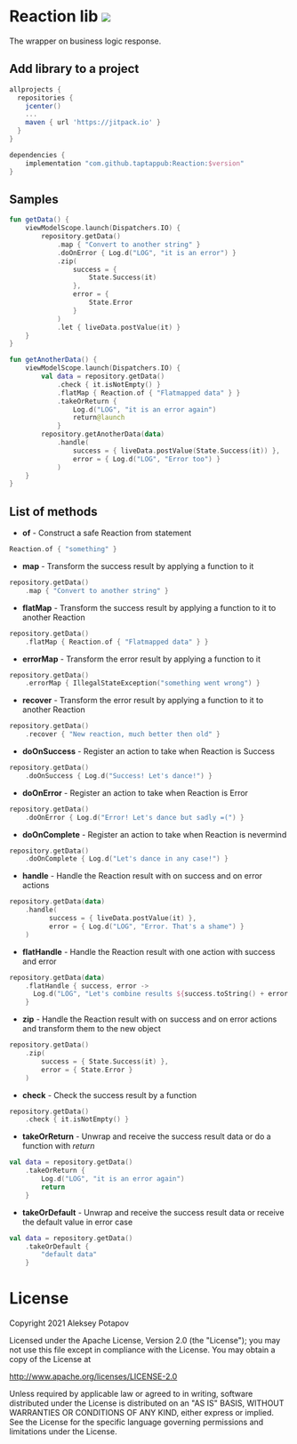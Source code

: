 # Reaction lib [![](https://jitpack.io/v/taptappub/Reaction.svg)](https://jitpack.io/#taptappub/Reaction)

The wrapper on business logic response.

## Add library to a project

```groovy
allprojects {
  repositories {
    jcenter()
    ...
    maven { url 'https://jitpack.io' }
  }
}

dependencies {
    implementation "com.github.taptappub:Reaction:$version"
}
```

## Samples

```kotlin
fun getData() {
    viewModelScope.launch(Dispatchers.IO) {
        repository.getData()
            .map { "Convert to another string" }
            .doOnError { Log.d("LOG", "it is an error") }
            .zip(
                success = {
                    State.Success(it)
                },
                error = {
                    State.Error
                }
            )
            .let { liveData.postValue(it) }
    }
}
```

```kotlin
fun getAnotherData() {
    viewModelScope.launch(Dispatchers.IO) {
        val data = repository.getData()
            .check { it.isNotEmpty() }
            .flatMap { Reaction.of { "Flatmapped data" } }
            .takeOrReturn {
                Log.d("LOG", "it is an error again")
                return@launch
            }
        repository.getAnotherData(data)
            .handle(
                success = { liveData.postValue(State.Success(it)) },
                error = { Log.d("LOG", "Error too") }
            )
    }
}
```

## List of methods
 - **of** - Construct a safe Reaction from statement 
```kotlin
Reaction.of { "something" }
```
 - **map** - Transform the success result by applying a function to it
```kotlin
repository.getData()
    .map { "Convert to another string" }
```
- **flatMap** - Transform the success result by applying a function to it to another Reaction
```kotlin
repository.getData()
    .flatMap { Reaction.of { "Flatmapped data" } }
```
- **errorMap** - Transform the error result by applying a function to it
```kotlin
repository.getData()
    .errorMap { IllegalStateException("something went wrong") }
```
- **recover** - Transform the error result by applying a function to it to another Reaction
```kotlin
repository.getData()
    .recover { "New reaction, much better then old" }
```
- **doOnSuccess** - Register an action to take when Reaction is Success
```kotlin
repository.getData()
    .doOnSuccess { Log.d("Success! Let's dance!") }
```
- **doOnError** - Register an action to take when Reaction is Error
```kotlin
repository.getData()
    .doOnError { Log.d("Error! Let's dance but sadly =(") }
```
- **doOnComplete** - Register an action to take when Reaction is nevermind
```kotlin
repository.getData()
    .doOnComplete { Log.d("Let's dance in any case!") }
```
- **handle** - Handle the Reaction result with on success and on error actions
```kotlin
repository.getData(data)
    .handle(
          success = { liveData.postValue(it) },
          error = { Log.d("LOG", "Error. That's a shame") }
    )
```
- **flatHandle** - Handle the Reaction result with one action with success and error
```kotlin
repository.getData(data)
    .flatHandle { success, error ->
      Log.d("LOG", "Let's combine results ${success.toString() + error.toString()}")
    }
```
- **zip** - Handle the Reaction result with on success and on error actions and transform them to the new object
```kotlin
repository.getData()
    .zip(
        success = { State.Success(it) },
        error = { State.Error }
    )
```
- **check** - Check the success result by a function
```kotlin
repository.getData()
    .check { it.isNotEmpty() }
```
- **takeOrReturn** - Unwrap and receive the success result data or do a function with *return*
```kotlin
val data = repository.getData()
    .takeOrReturn {
        Log.d("LOG", "it is an error again")
        return
    }
```
- **takeOrDefault** - Unwrap and receive the success result data or receive the default value in error case
```kotlin
val data = repository.getData()
    .takeOrDefault {
        "default data"
    }
```
# License

   Copyright 2021 Aleksey Potapov

   Licensed under the Apache License, Version 2.0 (the "License");
   you may not use this file except in compliance with the License.
   You may obtain a copy of the License at

   http://www.apache.org/licenses/LICENSE-2.0

   Unless required by applicable law or agreed to in writing, software
   distributed under the License is distributed on an "AS IS" BASIS,
   WITHOUT WARRANTIES OR CONDITIONS OF ANY KIND, either express or implied.
   See the License for the specific language governing permissions and
   limitations under the License.
